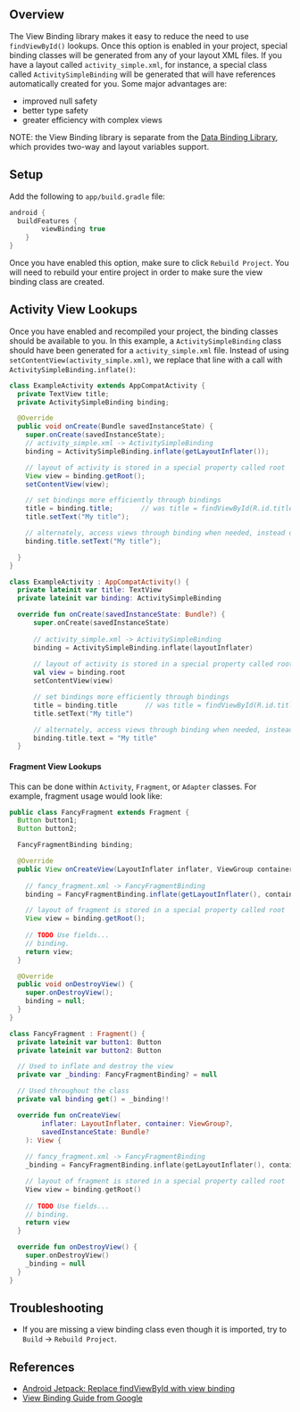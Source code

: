 ## Overview

The View Binding library makes it easy to reduce the need to use `findViewById()` lookups.  Once this option is enabled in your project, special binding classes will be generated from any of your layout XML files.  If you have a layout called `activity_simple.xml`, for instance, a special class called `ActivitySimpleBinding` will be generated that will have references automatically created for you.  Some major advantages are:
* improved null safety
* better type safety
* greater efficiency with complex views

NOTE: the View Binding library is separate from the [Data Binding Library](https://guides.codepath.com/android/Applying-Data-Binding-for-Views), which provides two-way and layout variables support.  

## Setup

Add the following to `app/build.gradle` file:

```gradle
android {
  buildFeatures {
        viewBinding true
    }
}
```

Once you have enabled this option, make sure to click `Rebuild Project`.  You will need to rebuild your entire project in order to make sure the view binding class are created.

## Activity View Lookups

Once you have enabled and recompiled your project, the binding classes should be available to you.  In this example, a `ActivitySimpleBinding` class should have been generated for a `activity_simple.xml` file.  Instead of using `setContentView(activity_simple.xml)`, we replace that line with a call with `ActivitySimpleBinding.inflate()`:

```java
class ExampleActivity extends AppCompatActivity {
  private TextView title;
  private ActivitySimpleBinding binding;

  @Override 
  public void onCreate(Bundle savedInstanceState) {
    super.onCreate(savedInstanceState);
    // activity_simple.xml -> ActivitySimpleBinding
    binding = ActivitySimpleBinding.inflate(getLayoutInflater());

    // layout of activity is stored in a special property called root
    View view = binding.getRoot();
    setContentView(view);

    // set bindings more efficiently through bindings
    title = binding.title;       // was title = findViewById(R.id.title);
    title.setText("My title");

    // alternately, access views through binding when needed, instead of variables
    binding.title.setText("My title");

  }
}
```

```kotlin
class ExampleActivity : AppCompatActivity() {
  private lateinit var title: TextView
  private lateinit var binding: ActivitySimpleBinding  

  override fun onCreate(savedInstanceState: Bundle?) {
      super.onCreate(savedInstanceState)
      
      // activity_simple.xml -> ActivitySimpleBinding
      binding = ActivitySimpleBinding.inflate(layoutInflater)
  
      // layout of activity is stored in a special property called root
      val view = binding.root
      setContentView(view)

      // set bindings more efficiently through bindings
      title = binding.title       // was title = findViewById(R.id.title)
      title.setText("My title")

      // alternately, access views through binding when needed, instead of variables
      binding.title.text = "My title"
  }
```

#### Fragment View Lookups

This can be done within `Activity`, `Fragment`, or `Adapter` classes. For example, fragment usage would look like:

```java
public class FancyFragment extends Fragment {
  Button button1;
  Button button2;

  FancyFragmentBinding binding;

  @Override 
  public View onCreateView(LayoutInflater inflater, ViewGroup container, Bundle savedInstanceState) { 
    
    // fancy_fragment.xml -> FancyFragmentBinding
    binding = FancyFragmentBinding.inflate(getLayoutInflater(), container, false);

    // layout of fragment is stored in a special property called root
    View view = binding.getRoot();
    			 
    // TODO Use fields...
    // binding.
    return view;
  }

  @Override 
  public void onDestroyView() {
    super.onDestroyView();
    binding = null;
  }
}
```

```kotlin
class FancyFragment : Fragment() {
  private lateinit var button1: Button
  private lateinit var button2: Button

  // Used to inflate and destroy the view
  private var _binding: FancyFragmentBinding? = null

  // Used throughout the class
  private val binding get() = _binding!!

  override fun onCreateView(
        inflater: LayoutInflater, container: ViewGroup?,
        savedInstanceState: Bundle?
    ): View {
    
    // fancy_fragment.xml -> FancyFragmentBinding
    _binding = FancyFragmentBinding.inflate(getLayoutInflater(), container, false)

    // layout of fragment is stored in a special property called root
    View view = binding.getRoot()
    			 
    // TODO Use fields...
    // binding.
    return view
  }

  override fun onDestroyView() {
    super.onDestroyView()
    _binding = null
  }
}
```

## Troubleshooting

* If you are missing a view binding class even though it is imported, try to `Build` -> `Rebuild Project`.

## References

* [Android Jetpack: Replace findViewById with view binding](https://www.youtube.com/watch?v=W7uujFrljW0)
* [View Binding Guide from Google](https://developer.android.com/topic/libraries/view-binding)